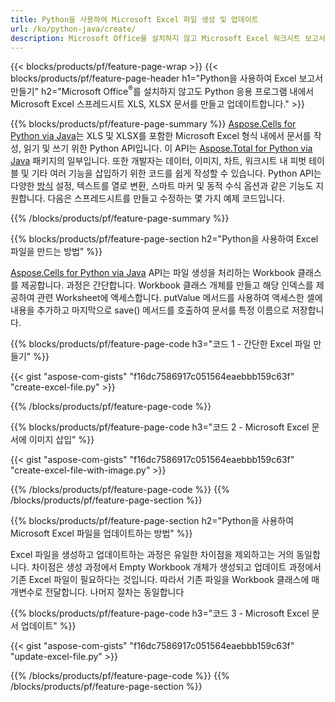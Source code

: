 ```yaml
---
title: Python을 사용하여 Microsoft Excel 파일 생성 및 업데이트 
url: /ko/python-java/create/
description: Microsoft Office를 설치하지 않고 Microsoft Excel 워크시트 보고서 만들기 
---
```


{{< blocks/products/pf/feature-page-wrap >}}
{{< blocks/products/pf/feature-page-header h1="Python을 사용하여 Excel 보고서 만들기" h2="Microsoft Office<sup>&reg;</sup>를 설치하지 않고도 Python 응용 프로그램 내에서 Microsoft Excel 스프레드시트 XLS, XLSX 문서를 만들고 업데이트합니다." >}}

{{% blocks/products/pf/feature-page-summary %}}
[Aspose.Cells for Python via Java](https://products.aspose.com/cells/python-java/)는 XLS 및 XLSX를 포함한 Microsoft Excel 형식 내에서 문서를 작성, 읽기 및 쓰기 위한 Python API입니다. 이 API는 [Aspose.Total for Python via Java](https://products.aspose.com/total/python-java/) 패키지의 일부입니다. 또한 개발자는 데이터, 이미지, 차트, 워크시트 내 피벗 테이블 및 기타 여러 기능을 삽입하기 위한 코드를 쉽게 작성할 수 있습니다. Python API는 다양한 [방식](https://docs.aspose.com/cells/python-java/supported-formula-functions/) 설정, 텍스트를 열로 변환, 스마트 마커 및 동적 수식 옵션과 같은 기능도 지원합니다. 다음은 스프레드시트를 만들고 수정하는 몇 가지 예제 코드입니다.

{{% /blocks/products/pf/feature-page-summary  %}}

{{% blocks/products/pf/feature-page-section  h2="Python을 사용하여 Excel 파일을 만드는 방법" %}}

[Aspose.Cells for Python via Java](https://products.aspose.com/cells/python-java/) API는 파일 생성을 처리하는 Workbook 클래스를 제공합니다. 과정은 간단합니다. Workbook 클래스 개체를 만들고 해당 인덱스를 제공하여 관련 Worksheet에 액세스합니다. putValue 메서드를 사용하여 액세스한 셀에 내용을 추가하고 마지막으로 save() 메서드를 호출하여 문서를 특정 이름으로 저장합니다.

{{% blocks/products/pf/feature-page-code h3="코드 1 - 간단한 Excel 파일 만들기" %}}

{{< gist "aspose-com-gists" "f16dc7586917c051564eaebbb159c63f" "create-excel-file.py" >}}

{{% /blocks/products/pf/feature-page-code  %}}

{{% blocks/products/pf/feature-page-code h3="코드 2 - Microsoft Excel 문서에 이미지 삽입" %}}

{{< gist "aspose-com-gists" "f16dc7586917c051564eaebbb159c63f" "create-excel-file-with-image.py" >}}

{{% /blocks/products/pf/feature-page-code  %}}
{{% /blocks/products/pf/feature-page-section %}}

{{% blocks/products/pf/feature-page-section  h2="Python을 사용하여 Microsoft Excel 파일을 업데이트하는 방법" %}}

Excel 파일을 생성하고 업데이트하는 과정은 유일한 차이점을 제외하고는 거의 동일합니다. 차이점은 생성 과정에서 Empty Workbook 개체가 생성되고 업데이트 과정에서 기존 Excel 파일이 필요하다는 것입니다. 따라서 기존 파일을 Workbook 클래스에 매개변수로 전달합니다. 나머지 절차는 동일합니다

{{% blocks/products/pf/feature-page-code h3="코드 3 - Microsoft Excel 문서 업데이트" %}}

{{< gist "aspose-com-gists" "f16dc7586917c051564eaebbb159c63f" "update-excel-file.py" >}}

{{% /blocks/products/pf/feature-page-code  %}}
{{% /blocks/products/pf/feature-page-section %}}